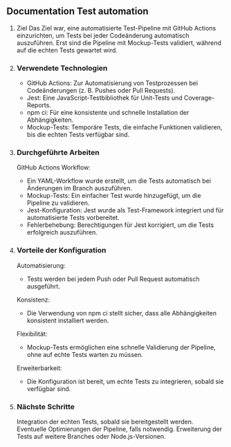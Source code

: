 ## Documentation Test automation

1. Ziel
   Das Ziel war, eine automatisierte Test-Pipeline mit GitHub Actions einzurichten, um Tests bei jeder Codeänderung automatisch auszuführen. Erst sind die Pipeline mit Mockup-Tests validiert, während auf die echten Tests gewartet wird.

2. ### Verwendete Technologien
   - GitHub Actions: Zur Automatisierung von Testprozessen bei Codeänderungen (z. B. Pushes oder Pull Requests).
   - Jest: Eine JavaScript-Testbibliothek für Unit-Tests und Coverage-Reports.
   - npm ci: Für eine konsistente und schnelle Installation der Abhängigkeiten.
   - Mockup-Tests: Temporäre Tests, die einfache Funktionen validieren, bis die echten Tests verfügbar sind.
3. ### Durchgeführte Arbeiten
   GitHub Actions Workflow:
   - Ein YAML-Workflow wurde erstellt, um die Tests automatisch bei Änderungen im Branch auszuführen.
   - Mockup-Tests: Ein einfacher Test wurde hinzugefügt, um die Pipeline zu validieren.
   - Jest-Konfiguration: Jest wurde als Test-Framework integriert und für automatisierte Tests vorbereitet.
   - Fehlerbehebung: Berechtigungen für Jest korrigiert, um die Tests erfolgreich auszuführen.
4. ### Vorteile der Konfiguration

   Automatisierung:

   - Tests werden bei jedem Push oder Pull Request automatisch ausgeführt.

   Konsistenz:

   - Die Verwendung von npm ci stellt sicher, dass alle Abhängigkeiten konsistent installiert werden.

   Flexibilität:

   - Mockup-Tests ermöglichen eine schnelle Validierung der Pipeline, ohne auf echte Tests warten zu müssen.

   Erweiterbarkeit:

   - Die Konfiguration ist bereit, um echte Tests zu integrieren, sobald sie verfügbar sind.

5. ### Nächste Schritte
   Integration der echten Tests, sobald sie bereitgestellt werden.
   Eventuelle Optimierungen der Pipeline, falls notwendig.
   Erweiterung der Tests auf weitere Branches oder Node.js-Versionen.
